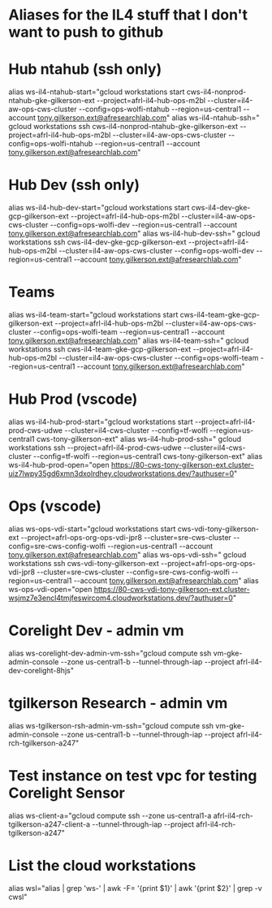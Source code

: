 # Aliases for the IL4 stuff that I don't want to push to github


# Hub ntahub (ssh only)
alias ws-il4-ntahub-start="gcloud workstations start cws-il4-nonprod-ntahub-gke-gilkerson-ext --project=afrl-il4-hub-ops-m2bl --cluster=il4-aw-ops-cws-cluster --config=ops-wolfi-ntahub --region=us-central1 --account tony.gilkerson.ext@afresearchlab.com"
alias ws-il4-ntahub-ssh="  gcloud workstations ssh   cws-il4-nonprod-ntahub-gke-gilkerson-ext --project=afrl-il4-hub-ops-m2bl --cluster=il4-aw-ops-cws-cluster --config=ops-wolfi-ntahub --region=us-central1 --account tony.gilkerson.ext@afresearchlab.com"

# Hub Dev (ssh only)
alias ws-il4-hub-dev-start="gcloud workstations start cws-il4-dev-gke-gcp-gilkerson-ext --project=afrl-il4-hub-ops-m2bl --cluster=il4-aw-ops-cws-cluster --config=ops-wolfi-dev --region=us-central1 --account tony.gilkerson.ext@afresearchlab.com"
alias ws-il4-hub-dev-ssh="  gcloud workstations ssh   cws-il4-dev-gke-gcp-gilkerson-ext --project=afrl-il4-hub-ops-m2bl --cluster=il4-aw-ops-cws-cluster --config=ops-wolfi-dev --region=us-central1 --account tony.gilkerson.ext@afresearchlab.com"

# Teams
alias ws-il4-team-start="gcloud workstations start cws-il4-team-gke-gcp-gilkerson-ext --project=afrl-il4-hub-ops-m2bl --cluster=il4-aw-ops-cws-cluster --config=ops-wolfi-team --region=us-central1 --account tony.gilkerson.ext@afresearchlab.com"
alias ws-il4-team-ssh="  gcloud workstations ssh   cws-il4-team-gke-gcp-gilkerson-ext --project=afrl-il4-hub-ops-m2bl --cluster=il4-aw-ops-cws-cluster --config=ops-wolfi-team --region=us-central1 --account tony.gilkerson.ext@afresearchlab.com"

# Hub Prod (vscode)
alias ws-il4-hub-prod-start="gcloud workstations start --project=afrl-il4-prod-cws-udwe --cluster=il4-cws-cluster --config=tf-wolfi --region=us-central1 cws-tony-gilkerson-ext"
alias ws-il4-hub-prod-ssh="  gcloud workstations ssh   --project=afrl-il4-prod-cws-udwe --cluster=il4-cws-cluster --config=tf-wolfi --region=us-central1 cws-tony-gilkerson-ext"
alias ws-il4-hub-prod-open="open https://80-cws-tony-gilkerson-ext.cluster-uiz7lwpy35gd6xmn3dxolrdhey.cloudworkstations.dev/?authuser=0"

# Ops (vscode)
alias ws-ops-vdi-start="gcloud workstations start cws-vdi-tony-gilkerson-ext --project=afrl-ops-org-ops-vdi-jpr8 --cluster=sre-cws-cluster --config=sre-cws-config-wolfi --region=us-central1 --account tony.gilkerson.ext@afresearchlab.com"
alias ws-ops-vdi-ssh="  gcloud workstations ssh   cws-vdi-tony-gilkerson-ext --project=afrl-ops-org-ops-vdi-jpr8 --cluster=sre-cws-cluster --config=sre-cws-config-wolfi --region=us-central1 --account tony.gilkerson.ext@afresearchlab.com"
alias ws-ops-vdi-open="open https://80-cws-vdi-tony-gilkerson-ext.cluster-wsjmz7e3encl4tmjfeswircom4.cloudworkstations.dev/?authuser=0"

# Corelight Dev - admin vm
alias ws-corelight-dev-admin-vm-ssh="gcloud compute ssh vm-gke-admin-console --zone us-central1-b --tunnel-through-iap --project afrl-il4-dev-corelight-8hjs"

# tgilkerson Research - admin vm
alias ws-tgilkerson-rsh-admin-vm-ssh="gcloud compute ssh vm-gke-admin-console --zone us-central1-b --tunnel-through-iap --project afrl-il4-rch-tgilkerson-a247"

# Test instance on test vpc for testing Corelight Sensor
alias ws-client-a="gcloud compute ssh --zone us-central1-a afrl-il4-rch-tgilkerson-a247-client-a --tunnel-through-iap --project afrl-il4-rch-tgilkerson-a247"

# List the cloud workstations
alias wsl="alias | grep 'ws-' | awk -F= '{print \$1}' | awk '{print \$2}' | grep -v cwsl"
